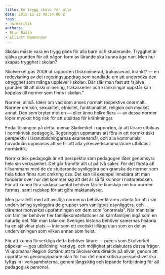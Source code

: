 ```yaml
---
title: En trygg skola för alla
date: 2015-11-13 08:54:00 Z
tags:
- normkritik
authors:
- Elin Bååth
- Elliott Hammander
---
```


Skolan måste vara en trygg plats för alla barn och studerande. Trygghet är själva grunden för att någon form av lärande ska kunna äga rum. Men hur skapas trygghet i skolan?

Skolverket gav 2009 ut rapporten Diskriminerad, trakasserad, kränkt? — en redovisning av det regeringsuppdrag som handlade om att undersöka den otrygghet som många upplever i skolan. Där slår man fast att “själva grunden till att diskriminering, trakasserier och kränkningar uppstår kan kopplas till normer som finns i skolan.”

Normer, alltså. Idéer om vad som anses normalt respektive onormalt. Normer om kön, sexualitet, etnicitet, funktionalitet, religion och mycket annat. Den som bryter mot en — eller ännu hellre flera — av dessa normer löper mycket hög risk för att utsättas för kränkningar.

Enda lösningen på detta, menar Skolverket i rapporten, är att lärare utbildas i normkritisk pedagogik. Regeringen uppmanas att föra in ett normkritiskt perspektiv i lärarutbildningarnas examensmål, och alla kommunala huvudmän uppmanas att se till att alla yrkesverksamma lärare utbildas i normkritik.

Normkritisk pedagogik är ett perspektiv som pedagogen låter genomsyra hela sin verksamhet. Det går framför allt ut på två saker. För det första att tillsammans med de de studerande synliggöra och granska de normer som hela tiden finns runt omkring oss. Det kan till exempel innebära att man funderar över hur det kommer sig att det är så få kvinnor i historieboken. För att kunna föra sådana samtal behöver lärare kunskap om hur normer formas, samt redskap för att göra maktanalyser.

Men parallellt med att avslöja normerna behöver läraren arbeta för att i sin undervisning synliggöra de grupper som vanligtvis osynliggörs, och däremot motverkat uppfattningen om dem som ”onormala”. När man talar om familjer behöver fler familjekonstellationer än kärnfamiljen ingå som en naturlig del. När man talar om Sveriges historia behöver samernas historia ha en självklar plats — inte som ett exotiskt tillägg utan som en del av undervisningen som vilken annan som helst.

För att kunna förverkliga detta behöver lärare — precis som Skolverket påpekar — ges utbildning, verktyg, och möjlighet att diskutera dessa frågor. Vi uppmanar Region Gotland att ta Skolverkets direktiv på allvar, genom att upprätta en genomgripande plan för hur det normkritiska perspektivet ska lyftas in i verksamheterna, genom långsiktig och löpande fortbildning för all pedagogisk personal.